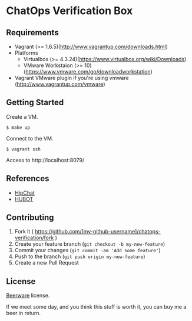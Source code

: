 ChatOps Verification Box
========================

Requirements
------------

+ Vagrant (>= 1.6.5)(http://www.vagrantup.com/downloads.html)
+ Platforms
  + Virtualbox (>= 4.3.24)(https://www.virtualbox.org/wiki/Downloads)
  + VMware Workstaion (>= 10)(https://www.vmware.com/go/downloadworkstation)
+ Vagrant VMware plugin if you're using vmware (http://www.vagrantup.com/vmware)

Getting Started
---------------

Create a VM.

```
$ make up
```

Connect to the VM.

```
$ vagrant ssh
```

Access to http://localhost:8079/

References
----------

+ [HipChat](https://www.hipchat.com/)
+ [HUBOT](https://hubot.github.com/)

Contributing
------------

1. Fork it ( https://github.com/[my-github-username]/chatops-verification/fork )
2. Create your feature branch (`git checkout -b my-new-feature`)
3. Commit your changes (`git commit -am 'Add some feature'`)
4. Push to the branch (`git push origin my-new-feature`)
5. Create a new Pull Request

License
-------

[Beerware](http://en.wikipedia.org/wiki/Beerware) license.

If we meet some day, and you think this stuff is worth it, you can buy me a beer in return.
